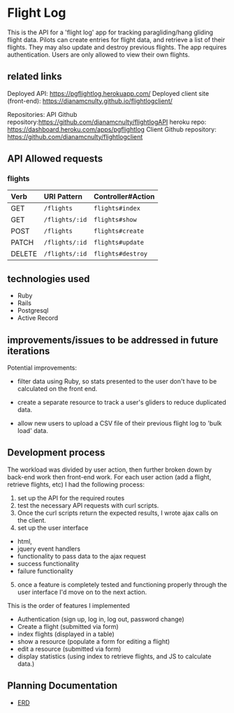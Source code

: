 # Flight Log

This is the API for a 'flight log' app for tracking paragliding/hang gliding flight data. Pilots can create entries for flight data, and retrieve a list of their flights. They may also update and destroy previous flights.
The app requires authentication. Users are only allowed to view their own flights.

## related links

Deployed API: https://pgflightlog.herokuapp.com/
Deployed client site (front-end): https://dianamcnulty.github.io/flightlogclient/

Repositories:
API Github repository:https://github.com/dianamcnulty/flightlogAPI
heroku repo: https://dashboard.heroku.com/apps/pgflightlog
Client Github repository: https://github.com/dianamcnulty/flightlogclient

## API Allowed requests
### flights

| Verb   | URI Pattern    | Controller#Action   |
|:-------|:---------------|:--------------------|
| GET    | `/flights`     | `flights#index`     |
| GET    | `/flights/:id` | `flights#show`      |
| POST   | `/flights`     | `flights#create`    |
| PATCH  | `/flights/:id` | `flights#update`    |
| DELETE | `/flights/:id` | `flights#destroy`   |

## technologies used
- Ruby
- Rails
- Postgresql
- Active Record



## improvements/issues to be addressed in future iterations
Potential improvements:
- filter data using Ruby, so stats presented to the user don't have to be calculated on the front end.

- create a separate resource to track a user's gliders to reduce duplicated data.

- allow new users to upload a CSV file of their previous flight log to 'bulk load' data.

## Development process

The workload was divided by user action, then further broken down by back-end work then front-end work.
For each user action (add a flight, retrieve flights, etc) I had the following process:
1. set up the API for the required routes
2. test the necessary API requests with curl scripts.
3. Once the curl scripts return the expected results, I wrote ajax calls on the client.
4. set up the user interface
  - html,
  - jquery event handlers
  - functionality to pass data to the ajax request
  - success functionality
  - failure functionality
5. once a feature is completely tested and functioning properly through the user interface I'd move on to the next action.

This is the order of features I implemented
- Authentication (sign up, log in, log out, password change)
- Create a flight (submitted via form)
- index flights (displayed in a table)
- show a resource (populate a form for editing a flight)
- edit a resource (submitted via form)
- display statistics (using index to retrieve flights, and JS to calculate data.)



## Planning Documentation
-   [ERD](erd.jpg)
